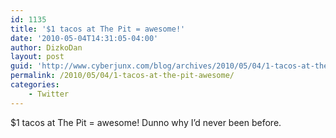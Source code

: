 ```yaml
---
id: 1135
title: '$1 tacos at The Pit = awesome!'
date: '2010-05-04T14:31:05-04:00'
author: DizkoDan
layout: post
guid: 'http://www.cyberjunx.com/blog/archives/2010/05/04/1-tacos-at-the-pit-awesome/'
permalink: /2010/05/04/1-tacos-at-the-pit-awesome/
categories:
    - Twitter
---
```


$1 tacos at The Pit = awesome! Dunno why I’d never been before.